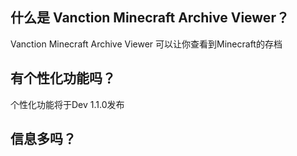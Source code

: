## 什么是 Vanction Minecraft Archive Viewer？

Vanction Minecraft Archive Viewer 可以让你查看到Minecraft的存档

## 有个性化功能吗？

个性化功能将于Dev 1.1.0发布

## 信息多吗？
